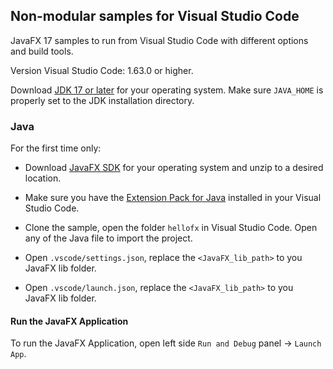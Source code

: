 ## Non-modular samples for Visual Studio Code

JavaFX 17 samples to run from Visual Studio Code with different options and build tools.

Version Visual Studio Code: 1.63.0 or higher.

Download [JDK 17 or later](http://jdk.java.net/) for your operating system. Make sure `JAVA_HOME` is properly set to the JDK installation directory.

### Java

For the first time only:

- Download [JavaFX SDK](https://gluonhq.com/products/javafx/) for your operating 
system and unzip to a desired location.

- Make sure you have the [Extension Pack for Java](https://marketplace.visualstudio.com/items?itemName=vscjava.vscode-java-pack) installed in your Visual Studio Code.

- Clone the sample, open the folder `hellofx` in Visual Studio Code. Open any of the Java file to import the project.

- Open `.vscode/settings.json`, replace the `<JavaFX_lib_path>` to you JavaFX lib folder.

- Open `.vscode/launch.json`, replace the `<JavaFX_lib_path>` to you JavaFX lib folder.

#### Run the JavaFX Application

To run the JavaFX Application, open left side `Run and Debug` panel -> `Launch App`.